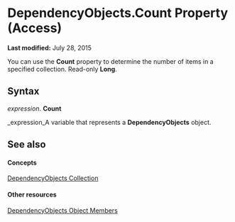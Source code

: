 
# DependencyObjects.Count Property (Access)

 **Last modified:** July 28, 2015

You can use the  **Count** property to determine the number of items in a specified collection. Read-only **Long**.

## Syntax

 _expression_. **Count**

 _expression_A variable that represents a  **DependencyObjects** object.


## See also


#### Concepts


 [DependencyObjects Collection](f146e414-ffda-d69f-73f2-992ab660c6c8.md)
#### Other resources


 [DependencyObjects Object Members](02076b51-3706-fa3f-2427-7be55f24bbc9.md)
